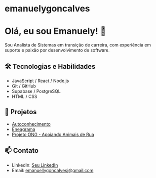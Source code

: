 # emanuelygoncalves

# Olá, eu sou Emanuely! 👋
Sou Analista de Sistemas em transição de carreira, com experiência em suporte e paixão por desenvolvimento de software.


## 🛠️ Tecnologias e Habilidades
- JavaScript / React / Node.js
- Git / GitHub
- Supabase / PostgreSQL
- HTML / CSS


## 📂 Projetos
- [Autoconhecimento](https://github.com/Emp0werWeb/modo-aprendizagem)
- [Eneagrama](https://emp0werweb.github.io/Quizz-eneagrama)
- [Projeto ONG - Apoiando Animais de Rua](https://www.ajudaanimais.com.br)


## 📫 Contato
- LinkedIn: [Seu LinkedIn](linkedin.com/in/emanuelyg)
- Email: emanuellygoncalvesj@gmail.com
